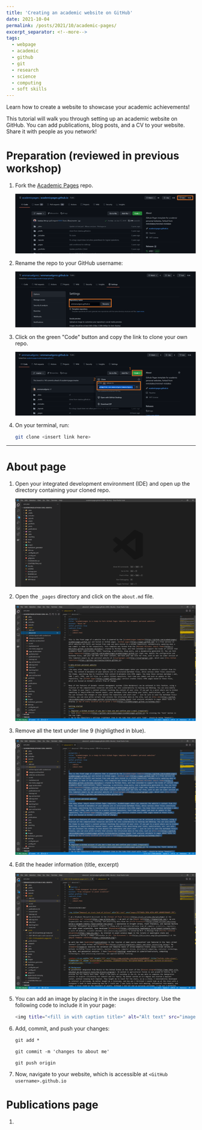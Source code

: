 ```yaml
---
title: 'Creating an academic website on GitHub'
date: 2021-10-04
permalink: /posts/2021/10/academic-pages/
excerpt_separator: <!--more-->
tags:
  - webpage
  - academic
  - github
  - git 
  - research
  - science
  - computing
  - soft skills
---
```


Learn how to create a website to showcase your academic achievements! 
<!--more-->
This tutorial will walk you through setting up an academic website on GitHub. You can add publications, blog posts, and a CV to your website. Share it with people as you network!

# Preparation (reviewed in previous workshop)

1. Fork the [Academic Pages](https://github.com/academicpages/academicpages.github.io) repo.

    ![](/images/fork_repo.png)

2. Rename the repo to your GitHub username:

    ![](/images/rename_repo.png)

3. Click on the green "Code" button and copy the link to clone your own repo.

    ![](/images/clone_repo.png)

4. On your terminal, run:

    ```bash
    git clone <insert link here>
    ```

---

# About page

1. Open your integrated development environment (IDE) and open up the directory containing your cloned repo.

    ![](/images/ide_clone_2.png)

2. Open the ```_pages``` directory and click on the ```about.md``` file.

    ![](/images/about_md.png)

3. Remove all the text under line 9 (highligthed in blue).
   
   ![](/images/edit_about.png)

4. Edit the header information (title, excerpt)

    ![](/images/fill_about.png)

5. You can add an image by placing it in the ```images``` directory. Use the following code to include it in your page: 
   
    ```bash
    <img title="<fill in with caption title>" alt="Alt text" src="images/<fill in with image name>">
    ```

6. Add, commit, and push your changes:
    
    ```
    git add *
    ```

    ```
    git commit -m 'changes to about me'
    ```

    ```
    git push origin
    ```

7. Now, navigate to your website, which is accessible at ```<GitHub username>.github.io```
   
# Publications page 

1. 